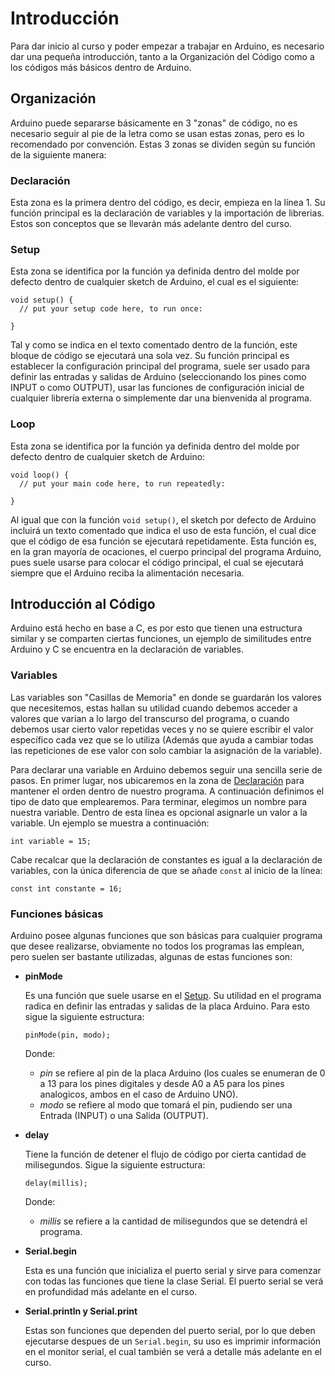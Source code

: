 # Introducción
Para dar inicio al curso y poder empezar a trabajar en Arduino, es necesario dar una pequeña introducción, tanto a la Organización del Código como a los códigos más básicos dentro de Arduino. 
## Organización
Arduino puede separarse básicamente en 3 "zonas" de código, no es necesario seguir al pie de la letra como se usan estas zonas, pero es lo recomendado por convención. Estas 3 zonas se dividen según su función de la siguiente manera:
### Declaración 
Esta zona es la primera dentro del código, es decir, empieza en la línea 1. Su función principal es la declaración de variables y la importación de librerias. Estos son conceptos que se llevarán más adelante dentro del curso.
### Setup
Esta zona se identifica por la función ya definida dentro del molde por defecto dentro de cualquier sketch de Arduino, el cual es el siguiente:
```
void setup() {
  // put your setup code here, to run once:

}
```
Tal y como se indica en el texto comentado dentro de la función, este bloque de código se ejecutará una sola vez. Su función principal es establecer la configuración principal del programa, suele ser usado para definir las entradas y salidas de Arduino (seleccionando los pines como INPUT o como OUTPUT), usar las funciones de configuración inicial de cualquier librería externa o simplemente dar una bienvenida al programa.
### Loop
Esta zona se identifica por la función ya definida dentro del molde por defecto dentro de cualquier sketch de Arduino:
```
void loop() {
  // put your main code here, to run repeatedly:

}
```
Al igual que con la función `void setup()`, el sketch por defecto de Arduino incluirá un texto comentado que indica el uso de esta función, el cual dice que el código de esa función se ejecutará repetidamente. Esta función es, en la gran mayoría de ocaciones, el cuerpo principal del programa Arduino, pues suele usarse para colocar el código principal, el cual se ejecutará siempre que el Arduino reciba la alimentación necesaria.
## Introducción al Código
Arduino está hecho en base a C, es por esto que tienen una estructura similar y se comparten ciertas funciones, un ejemplo de similitudes entre Arduino y C se encuentra en la declaración de variables.
### Variables
Las variables son "Casillas de Memoria" en donde se guardarán los valores que necesitemos, estas hallan su utilidad cuando debemos acceder a valores que varian a lo largo del transcurso del programa, o cuando debemos usar cierto valor repetidas veces y no se quiere escribir el valor específico cada vez que se lo utiliza (Además que ayuda a cambiar todas las repeticiones de ese valor con solo cambiar la asignación de la variable).

Para declarar una variable en Arduino debemos seguir una sencilla serie de pasos. En primer lugar, nos ubicaremos en la zona de [Declaración](#declaración) para mantener el orden dentro de nuestro programa. A continuación definimos el tipo de dato que emplearemos. Para terminar, elegimos un nombre para nuestra variable. Dentro de esta línea es opcional asignarle un valor a la variable. Un ejemplo se muestra a continuación:
```
int variable = 15;
```
Cabe recalcar que la declaración de constantes es igual a la declaración de variables, con la única diferencia de que se añade `const` al inicio de la línea:
```
const int constante = 16;
```
### Funciones básicas
Arduino posee algunas funciones que son básicas para cualquier programa que desee realizarse, obviamente no todos los programas las emplean, pero suelen ser bastante utilizadas, algunas de estas funciones son:
* **pinMode**

  Es una función que suele usarse en el [Setup](#setup). Su utilidad en el programa radica en definir las entradas y salidas de la placa Arduino. Para esto sigue la siguiente estructura:
  ```
  pinMode(pin, modo);
  ```
  Donde: 
  - *pin* se refiere al pin de la placa Arduino (los cuales se enumeran de 0 a 13 para los pines digitales y desde A0 a A5 para los pines analogicos, ambos en el caso de Arduino UNO).
  - *modo* se refiere al modo que tomará el pin, pudiendo ser una Entrada (INPUT) o una Salida (OUTPUT).
* **delay**
  
  Tiene la función de detener el flujo de código por cierta cantidad de milisegundos. Sigue la siguiente estructura:
  ```
  delay(millis);
  ```
  Donde:
  - *millis* se refiere a la cantidad de milisegundos que se detendrá el programa.
* **Serial.begin**

  Esta es una función que inicializa el puerto serial y sirve para comenzar con todas las funciones que tiene la clase Serial. El puerto serial se verá en profundidad más adelante en el curso. 
* **Serial.println y Serial.print**

  Estas son funciones que dependen del puerto serial, por lo que deben ejecutarse despues de un `Serial.begin`, su uso es imprimir información en el monitor serial, el cual también se verá a detalle más adelante en el curso.